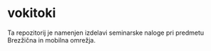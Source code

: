 # vokitoki

Ta repozitorij je namenjen izdelavi seminarske naloge pri predmetu Brezžična in mobilna omrežja.
